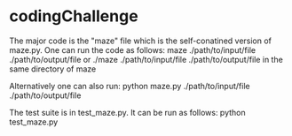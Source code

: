 # codingChallenge
The major code is the "maze" file which is the self-conatined version of maze.py.
One can run the code as follows:
maze ./path/to/input/file ./path/to/output/file
or
./maze ./path/to/input/file ./path/to/output/file
in the same directory of maze

Alternatively one can also run:
python maze.py ./path/to/input/file ./path/to/output/file

The test suite is in test_maze.py. It can be run as follows:
python test_maze.py
